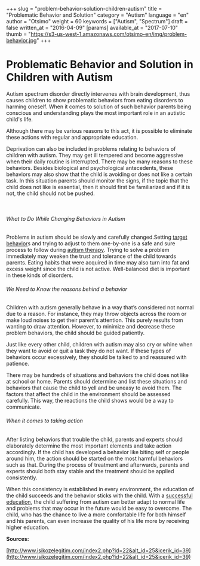 +++
slug = "problem-behavior-solution-children-autism"
title = "Problematic Behavior and Solution"
category = "Autism"
language = "en"
author = "Otsimo"
weight = 60
keywords = ["Autism", "Spectrum"]
draft = false
written_at = "2016-04-09"
[params]
available_at = "2017-07-10"
thumb = "https://s3-us-west-1.amazonaws.com/otsimo-en/img/problem-behavior.jpg"
+++

# Problematic Behavior and Solution in Children with Autism

Autism spectrum disorder directly intervenes with brain development, thus causes children to show problematic behaviors from eating disorders to harming oneself. When it comes to solution of such behavior parents being conscious and understanding plays the most important role in an autistic child's life.

Although there may be various reasons to this act, it is possible to eliminate these actions with regular and appropriate education.

Deprivation can also be included in problems relating to behaviors of children with autism. They may get ill tempered and become aggressive when their daily routine is interrupted. There may be many reasons to these behaviors. Besides biological and psychological antecedents, these behaviors may also show that the child is avoiding or does not like a certain task. In this situation parents should monitor the signs, if the topic that the child does not like is essential, then it should first be familiarized and if it is not, the child should not be pushed.

 

###### What to Do While Changing Behaviors in Autism

Problems in autism should be slowly and carefully changed.Setting [target behavior](/teaching-plan-choosing-target-behavior/)s and trying to adjust to them one-by-one is a safe and sure process to follow during [autism therapy](https://otsimo.com/starting-autism-therapy/). Trying to solve a problem immediately may weaken the trust and tolerance of the child towards parents. Eating habits that were acquired in time may also turn into fat and excess weight since the child is not active. Well-balanced diet is important in these kinds of disorders.

###### We Need to Know the reasons behind a behavior

Children with autism generally behave in a way that’s considered not normal due to a reason. For instance, they may throw objects across the room or make loud noises to get their parent’s attention. This purely results from wanting to draw attention. However, to minimize and decrease these problem behaviors, the child should be guided patiently.

Just like every other child, children with autism may also cry or whine when they want to avoid or quit a task they do not want. If these types of behaviors occur excessively, they should be talked to and reassured with patience.

There may be hundreds of situations and behaviors the child does not like at school or home. Parents should determine and list these situations and behaviors that cause the child to yell and be uneasy to avoid them. The factors that affect the child in the environment should be assessed carefully. This way, the reactions the child shows would be a way to communicate.

###### When it comes to taking action

After listing behaviors that trouble the child, parents and experts should elaborately determine the most important elements and take action accordingly. If the child has developed a behavior like biting self or people around him, the action should be started on the most harmful behaviors such as that. During the process of treatment and afterwards, parents and experts should both stay stable and the treatment should be applied consistently.

When this consistency is established in every environment, the education of the child succeeds and the behavior sticks with the child. With a [successful education](/choosing-autism-institution/), the child suffering from autism can better adapt to normal life and problems that may occur in the future would be easy to overcome. The child, who has the chance to live a more comfortable life for both himself and his parents, can even increase the quality of his life more by receiving higher education.

**Sources:**

[http://www.isikozelegitim.com/index2.php?id=22&alt_id=25&icerik_id=39](http://www.isikozelegitim.com/index2.php?id=22&alt_id=25&icerik_id=39)
